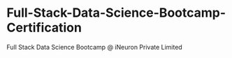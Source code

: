 # Full-Stack-Data-Science-Bootcamp-Certification
Full Stack Data Science Bootcamp @ iNeuron Private Limited
